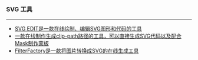 ### SVG 工具

---

- [SVG EDIT是一款在线绘制、编辑SVG图形和代码的工具](http://svg-edit.googlecode.com/svn/branches/stable/editor/svg-editor.html)
- [一款在线制作生成clip-path路径的工具，可以直接生成SVG代码以及配合Mask制作蒙板](http://cssplant.com/clip-path-generator)
- [FilterFactory是一款将图片转换成SVG的在线生成工具](http://filterfactory.mobi/)
